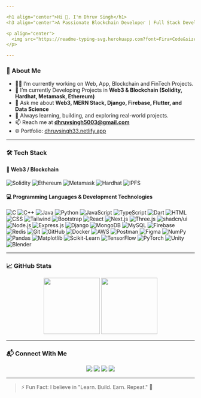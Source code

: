 ```yaml
---

<h1 align="center">Hi 👋, I'm Dhruv Singh</h1>
<h3 align="center">A Passionate Blockchain Developer | Full Stack Developer | Web3 FinTech Enthusiast</h3>

<p align="center">
  <img src="https://readme-typing-svg.herokuapp.com?font=Fira+Code&size=22&pause=1000&center=true&vCenter=true&width=435&lines=Full+Stack+Developer;Web3+%7C+Blockchain+Enthusiast;Open+Source+Contributor;Tech+Enthusiast+%F0%9F%92%BB" alt="Typing SVG" />
</p>

---
```


### 🚀 About Me

- 👨‍💻 I’m currently working on Web, App, Blockchain and FinTech Projects.
- 🌱 I’m currently Developing Projects in **Web3 & Blockchain (Solidity, Hardhat, Metamask, Ethereum)**
- 💬 Ask me about **Web3, MERN Stack, Django, Firebase, Flutter, and Data Science**
- 🧠 Always learning, building, and exploring real-world projects.
- 📫 Reach me at **dhruvsingh5003@gmail.com**
- 🌐 Portfolio: [dhruvsingh33.netlify.app](https://dhruvsingh33.netlify.app/)

---


  ### 🛠️ Tech Stack

  #### 🔗 Web3 / Blockchain
  ![Solidity](https://img.shields.io/badge/Solidity-363636?style=flat&logo=solidity&logoColor=white)
  ![Ethereum](https://img.shields.io/badge/Ethereum-3C3C3D?style=flat&logo=ethereum&logoColor=white)
  ![Metamask](https://img.shields.io/badge/Metamask-E2761B?style=flat&logo=metamask&logoColor=white)
  ![Hardhat](https://img.shields.io/badge/Hardhat-F7DF1E?style=flat&logo=javascript&logoColor=black)
  ![IPFS](https://img.shields.io/badge/IPFS-65C2CB?style=flat&logo=ipfs&logoColor=white)


  #### 💻 Programming Languages & Development Technologies
  ![C](https://img.shields.io/badge/C-00599C?style=flat&logo=c&logoColor=white)
  ![C++](https://img.shields.io/badge/C%2B%2B-00599C?style=flat&logo=c%2B%2B&logoColor=white)
  ![Java](https://img.shields.io/badge/Java-007396?style=flat&logo=java&logoColor=white)
  ![Python](https://img.shields.io/badge/Python-3776AB?style=flat&logo=python&logoColor=white)
  ![JavaScript](https://img.shields.io/badge/JavaScript-F7DF1E?style=flat&logo=javascript&logoColor=black)
  ![TypeScript](https://img.shields.io/badge/TypeScript-007ACC?style=flat&logo=typescript&logoColor=white)
  ![Dart](https://img.shields.io/badge/Dart-0175C2?style=flat&logo=dart&logoColor=white)
  ![HTML](https://img.shields.io/badge/HTML5-E34F26?style=for-the-badge&logo=html5&logoColor=white)
  ![CSS](https://img.shields.io/badge/CSS3-1572B6?style=for-the-badge&logo=css3&logoColor=white)
  ![Tailwind](https://img.shields.io/badge/Tailwind_CSS-38B2AC?style=for-the-badge&logo=tailwind-css&logoColor=white)
  ![Bootstrap](https://img.shields.io/badge/Bootstrap-563D7C?style=for-the-badge&logo=bootstrap&logoColor=white)
  ![React](https://img.shields.io/badge/React-20232A?style=for-the-badge&logo=react&logoColor=61DAFB)
  ![Next.js](https://img.shields.io/badge/Next.js-000000?style=for-the-badge&logo=next.js&logoColor=white)
  ![Three.js](https://img.shields.io/badge/Three.js-000000?style=for-the-badge&logo=three.js&logoColor=white)
  ![shadcn/ui](https://img.shields.io/badge/ShadCN-111827?style=for-the-badge&logo=react&logoColor=white)
  ![Node.js](https://img.shields.io/badge/Node.js-339933?style=flat&logo=nodedotjs&logoColor=white)
  ![Express.js](https://img.shields.io/badge/Express.js-000000?style=flat&logo=express&logoColor=white)
  ![Django](https://img.shields.io/badge/Django-092E20?style=flat&logo=django&logoColor=white)
  ![MongoDB](https://img.shields.io/badge/MongoDB-47A248?style=flat&logo=mongodb&logoColor=white)
  ![MySQL](https://img.shields.io/badge/MySQL-4479A1?style=flat&logo=mysql&logoColor=white)
  ![Firebase](https://img.shields.io/badge/Firebase-FFCA28?style=flat&logo=firebase&logoColor=black)
  ![Redis](https://img.shields.io/badge/Redis-DC382D?style=flat&logo=redis&logoColor=white)
  ![Git](https://img.shields.io/badge/Git-F05032?style=flat&logo=git&logoColor=white)
  ![GitHub](https://img.shields.io/badge/GitHub-181717?style=flat&logo=github&logoColor=white)
  ![Docker](https://img.shields.io/badge/Docker-2496ED?style=flat&logo=docker&logoColor=white)
  ![AWS](https://img.shields.io/badge/AWS-232F3E?style=flat&logo=amazonaws&logoColor=white)
  ![Postman](https://img.shields.io/badge/Postman-FF6C37?style=flat&logo=postman&logoColor=white)
  ![Figma](https://img.shields.io/badge/Figma-F24E1E?style=flat&logo=figma&logoColor=white)
  ![NumPy](https://img.shields.io/badge/NumPy-013243?style=flat&logo=numpy&logoColor=white)
  ![Pandas](https://img.shields.io/badge/Pandas-150458?style=flat&logo=pandas&logoColor=white)
  ![Matplotlib](https://img.shields.io/badge/Matplotlib-11557C?style=flat)
  ![Scikit-Learn](https://img.shields.io/badge/Scikit--Learn-F7931E?style=flat&logo=scikit-learn&logoColor=white)
  ![TensorFlow](https://img.shields.io/badge/TensorFlow-FF6F00?style=flat&logo=tensorflow&logoColor=white)
  ![PyTorch](https://img.shields.io/badge/PyTorch-EE4C2C?style=flat&logo=pytorch&logoColor=white)
  ![Unity](https://img.shields.io/badge/Unity-000000?style=flat&logo=unity&logoColor=white)
  ![Blender](https://img.shields.io/badge/Blender-F5792A?style=flat&logo=blender&logoColor=white)

---

### 📈 GitHub Stats

<p align="center">
  <img src="https://github-readme-stats.vercel.app/api?username=dhruvsingh33&show_icons=true&theme=radical" height="150"/>
  <img src="https://github-readme-stats.vercel.app/api/top-langs/?username=dhruvsingh33&layout=compact&theme=radical" height="150"/>
</p>

---

### 📬 Connect With Me

<p align="center">
  <a href="https://www.linkedin.com/in/dhruv-singh-93871026b"><img src="https://img.shields.io/badge/LinkedIn-blue?style=for-the-badge&logo=linkedin" /></a>
  <a href="https://x.com/drv_singh_"><img src="https://img.shields.io/badge/Twitter-black?style=for-the-badge&logo=twitter" /></a>
  <a href="mailto:dhruvsingh33@gmail.com"><img src="https://img.shields.io/badge/Email-D00000?style=for-the-badge&logo=gmail&logoColor=white"/></a>
  <a href="https://dhruvsingh33.netlify.app/"><img src="https://img.shields.io/badge/Portfolio-121212?style=for-the-badge&logo=vercel&logoColor=white"/></a>
</p>

---

> ⚡ Fun Fact: I believe in "Learn. Build. Earn. Repeat." 💸
